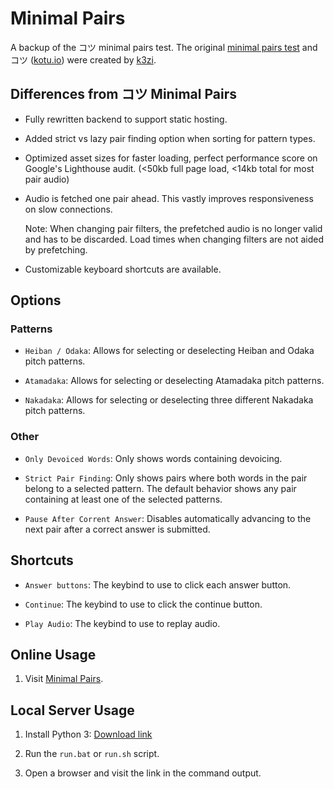 # Minimal Pairs

A backup of the コツ minimal pairs test. The original [minimal pairs test](https://kotu.io/tests/pitchAccent/perception/minimalPairs) and コツ ([kotu.io](https://kotu.io/)) were created by [k3zi](https://github.com/k3zi).

## Differences from コツ Minimal Pairs

- Fully rewritten backend to support static hosting.

- Added strict vs lazy pair finding option when sorting for pattern types.

- Optimized asset sizes for faster loading, perfect performance score on Google's Lighthouse audit. (<50kb full page load, <14kb total for most pair audio)

- Audio is fetched one pair ahead. This vastly improves responsiveness on slow connections.

    Note: When changing pair filters, the prefetched audio is no longer valid and has to be discarded. Load times when changing filters are not aided by prefetching.

- Customizable keyboard shortcuts are available.

## Options

### Patterns

- `Heiban / Odaka`: Allows for selecting or deselecting Heiban and Odaka pitch patterns.

- `Atamadaka`: Allows for selecting or deselecting Atamadaka pitch patterns.

- `Nakadaka`: Allows for selecting or deselecting three different Nakadaka pitch patterns.

### Other

- `Only Devoiced Words`: Only shows words containing devoicing.

- `Strict Pair Finding`: Only shows pairs where both words in the pair belong to a selected pattern. The default behavior shows any pair containing at least one of the selected patterns.

- `Pause After Corrent Answer`: Disables automatically advancing to the next pair after a correct answer is submitted.

## Shortcuts

- `Answer buttons`: The keybind to use to click each answer button.

- `Continue`: The keybind to use to click the continue button.

- `Play Audio`: The keybind to use to replay audio.

## Online Usage

1. Visit [Minimal Pairs](https://kuuuube.github.io/minimal-pairs).

## Local Server Usage

1. Install Python 3: [Download link](https://www.python.org/downloads/)

2. Run the `run.bat` or `run.sh` script.

3. Open a browser and visit the link in the command output.
